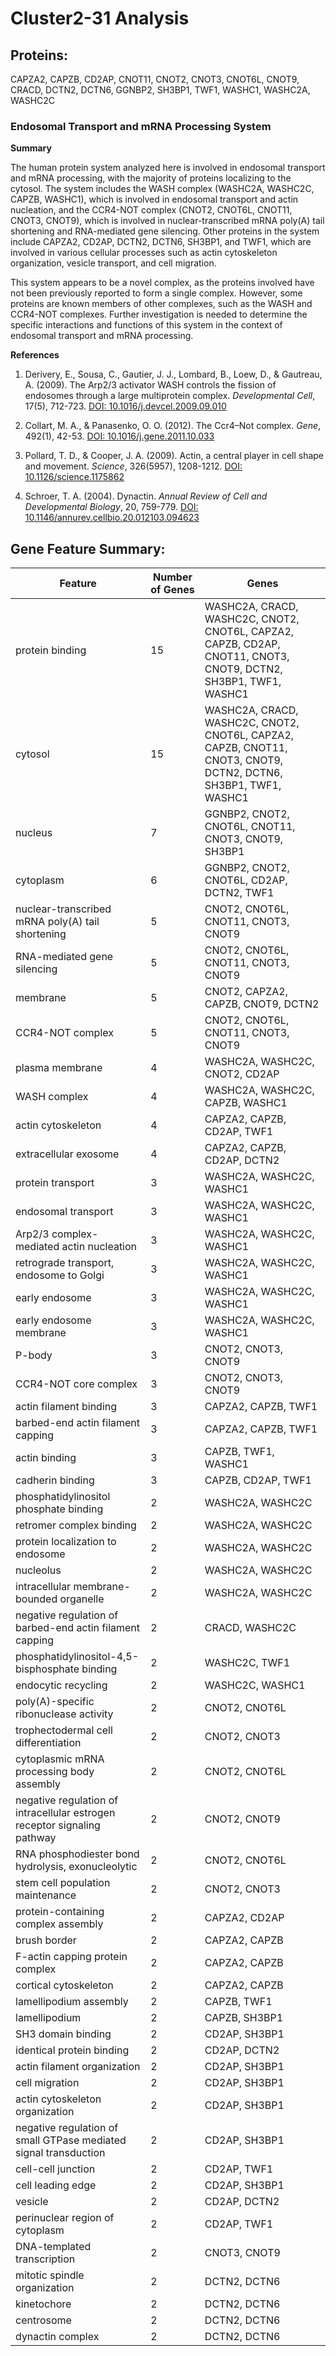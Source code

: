 # Cluster2-31 Analysis

## Proteins: 

CAPZA2, CAPZB, CD2AP, CNOT11, CNOT2, CNOT3, CNOT6L, CNOT9, CRACD, DCTN2, DCTN6, GGNBP2, SH3BP1, TWF1, WASHC1, WASHC2A, WASHC2C

### Endosomal Transport and mRNA Processing System

**Summary**

The human protein system analyzed here is involved in endosomal transport and mRNA processing, with the majority of proteins localizing to the cytosol. The system includes the WASH complex (WASHC2A, WASHC2C, CAPZB, WASHC1), which is involved in endosomal transport and actin nucleation, and the CCR4-NOT complex (CNOT2, CNOT6L, CNOT11, CNOT3, CNOT9), which is involved in nuclear-transcribed mRNA poly(A) tail shortening and RNA-mediated gene silencing. Other proteins in the system include CAPZA2, CD2AP, DCTN2, DCTN6, SH3BP1, and TWF1, which are involved in various cellular processes such as actin cytoskeleton organization, vesicle transport, and cell migration.

This system appears to be a novel complex, as the proteins involved have not been previously reported to form a single complex. However, some proteins are known members of other complexes, such as the WASH and CCR4-NOT complexes. Further investigation is needed to determine the specific interactions and functions of this system in the context of endosomal transport and mRNA processing.

**References**

1. Derivery, E., Sousa, C., Gautier, J. J., Lombard, B., Loew, D., & Gautreau, A. (2009). The Arp2/3 activator WASH controls the fission of endosomes through a large multiprotein complex. *Developmental Cell*, 17(5), 712-723. [DOI: 10.1016/j.devcel.2009.09.010](https://doi.org/10.1016/j.devcel.2009.09.010)

2. Collart, M. A., & Panasenko, O. O. (2012). The Ccr4–Not complex. *Gene*, 492(1), 42-53. [DOI: 10.1016/j.gene.2011.10.033](https://doi.org/10.1016/j.gene.2011.10.033)

3. Pollard, T. D., & Cooper, J. A. (2009). Actin, a central player in cell shape and movement. *Science*, 326(5957), 1208-1212. [DOI: 10.1126/science.1175862](https://doi.org/10.1126/science.1175862)

4. Schroer, T. A. (2004). Dynactin. *Annual Review of Cell and Developmental Biology*, 20, 759-779. [DOI: 10.1146/annurev.cellbio.20.012103.094623](https://doi.org/10.1146/annurev.cellbio.20.012103.094623)

## Gene Feature Summary: 

| Feature | Number of Genes | Genes |
| --- | --- | --- |
| protein binding | 15 | WASHC2A, CRACD, WASHC2C, CNOT2, CNOT6L, CAPZA2, CAPZB, CD2AP, CNOT11, CNOT3, CNOT9, DCTN2, SH3BP1, TWF1, WASHC1 |
| cytosol | 15 | WASHC2A, CRACD, WASHC2C, CNOT2, CNOT6L, CAPZA2, CAPZB, CNOT11, CNOT3, CNOT9, DCTN2, DCTN6, SH3BP1, TWF1, WASHC1 |
| nucleus | 7 | GGNBP2, CNOT2, CNOT6L, CNOT11, CNOT3, CNOT9, SH3BP1 |
| cytoplasm | 6 | GGNBP2, CNOT2, CNOT6L, CD2AP, DCTN2, TWF1 |
| nuclear-transcribed mRNA poly(A) tail shortening | 5 | CNOT2, CNOT6L, CNOT11, CNOT3, CNOT9 |
| RNA-mediated gene silencing | 5 | CNOT2, CNOT6L, CNOT11, CNOT3, CNOT9 |
| membrane | 5 | CNOT2, CAPZA2, CAPZB, CNOT9, DCTN2 |
| CCR4-NOT complex | 5 | CNOT2, CNOT6L, CNOT11, CNOT3, CNOT9 |
| plasma membrane | 4 | WASHC2A, WASHC2C, CNOT2, CD2AP |
| WASH complex | 4 | WASHC2A, WASHC2C, CAPZB, WASHC1 |
| actin cytoskeleton | 4 | CAPZA2, CAPZB, CD2AP, TWF1 |
| extracellular exosome | 4 | CAPZA2, CAPZB, CD2AP, DCTN2 |
| protein transport | 3 | WASHC2A, WASHC2C, WASHC1 |
| endosomal transport | 3 | WASHC2A, WASHC2C, WASHC1 |
|  Arp2/3 complex-mediated actin nucleation | 3 | WASHC2A, WASHC2C, WASHC1 |
| retrograde transport, endosome to Golgi | 3 | WASHC2A, WASHC2C, WASHC1 |
| early endosome | 3 | WASHC2A, WASHC2C, WASHC1 |
| early endosome membrane | 3 | WASHC2A, WASHC2C, WASHC1 |
| P-body | 3 | CNOT2, CNOT3, CNOT9 |
| CCR4-NOT core complex | 3 | CNOT2, CNOT3, CNOT9 |
| actin filament binding | 3 | CAPZA2, CAPZB, TWF1 |
| barbed-end actin filament capping | 3 | CAPZA2, CAPZB, TWF1 |
| actin binding | 3 | CAPZB, TWF1, WASHC1 |
| cadherin binding | 3 | CAPZB, CD2AP, TWF1 |
| phosphatidylinositol phosphate binding | 2 | WASHC2A, WASHC2C |
| retromer complex binding | 2 | WASHC2A, WASHC2C |
| protein localization to endosome | 2 | WASHC2A, WASHC2C |
| nucleolus | 2 | WASHC2A, WASHC2C |
| intracellular membrane-bounded organelle | 2 | WASHC2A, WASHC2C |
| negative regulation of barbed-end actin filament capping | 2 | CRACD, WASHC2C |
| phosphatidylinositol-4,5-bisphosphate binding | 2 | WASHC2C, TWF1 |
| endocytic recycling | 2 | WASHC2C, WASHC1 |
| poly(A)-specific ribonuclease activity | 2 | CNOT2, CNOT6L |
| trophectodermal cell differentiation | 2 | CNOT2, CNOT3 |
|  cytoplasmic mRNA processing body assembly | 2 | CNOT2, CNOT6L |
| negative regulation of intracellular estrogen receptor signaling pathway | 2 | CNOT2, CNOT9 |
| RNA phosphodiester bond hydrolysis, exonucleolytic | 2 | CNOT2, CNOT6L |
|  stem cell population maintenance | 2 | CNOT2, CNOT3 |
| protein-containing complex assembly | 2 | CAPZA2, CD2AP |
| brush border | 2 | CAPZA2, CAPZB |
| F-actin capping protein complex | 2 | CAPZA2, CAPZB |
| cortical cytoskeleton | 2 | CAPZA2, CAPZB |
|  lamellipodium assembly | 2 | CAPZB, TWF1 |
| lamellipodium | 2 | CAPZB, SH3BP1 |
| SH3 domain binding | 2 | CD2AP, SH3BP1 |
| identical protein binding | 2 | CD2AP, DCTN2 |
| actin filament organization | 2 | CD2AP, SH3BP1 |
| cell migration | 2 | CD2AP, SH3BP1 |
|  actin cytoskeleton organization | 2 | CD2AP, SH3BP1 |
| negative regulation of small GTPase mediated signal transduction | 2 | CD2AP, SH3BP1 |
| cell-cell junction | 2 | CD2AP, TWF1 |
| cell leading edge | 2 | CD2AP, SH3BP1 |
| vesicle | 2 | CD2AP, DCTN2 |
| perinuclear region of cytoplasm | 2 | CD2AP, TWF1 |
|  DNA-templated transcription | 2 | CNOT3, CNOT9 |
| mitotic spindle organization | 2 | DCTN2, DCTN6 |
| kinetochore | 2 | DCTN2, DCTN6 |
| centrosome | 2 | DCTN2, DCTN6 |
| dynactin complex | 2 | DCTN2, DCTN6 |

